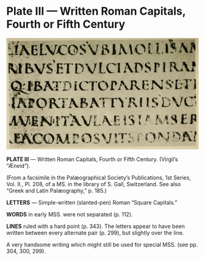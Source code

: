 # Plate III — Written Roman Capitals, Fourth or Fifth Century

![Plate III.&#x2014;Written Roman Capitals, Fourth or Fifth Century. \(Virgil&#x2019;s &#x201C;&#xC6;neid&#x201D;\).](../.gitbook/assets/i437e-plate_iii.jpg)

**PLATE III** — Written Roman Capitals, Fourth or Fifth Century. \(Virgil’s “Æneid”\).

\(From a facsimile in the Palæographical Society’s Publications, 1st Series, Vol. II., Pl. 208, of a MS. in the library of S. Gall, Switzerland. See also “Greek and Latin Palæography,” p. 185.\)

**LETTERS** — Simple-written \(slanted-pen\) Roman “Square Capitals.”

**WORDS** in early MSS. were not separated \(p. 112\).

**LINES** ruled with a hard point \(p. 343\). The letters appear to have been written between every alternate pair \(p. 299\), but slightly over the line.

A very handsome writing which might still be used for special MSS. \(see pp. 304, 300, 299\).

